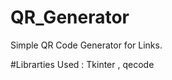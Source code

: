 # QR_Generator
Simple QR Code Generator for Links. 


#Librarties Used : Tkinter ,
                  qecode
                 
